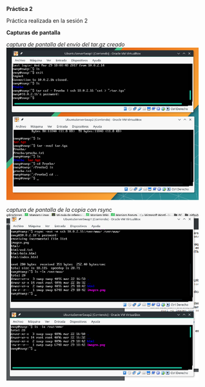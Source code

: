 **Práctica 2**

Práctica realizada en la sesión 2

**Capturas de pantalla**

*captura de pantalla del envío del tar.gz creado*
![imagen](https://github.com/AntonioJA/SWAP1617/blob/master/Pr%C3%A1ctica2/tarssh.png)



*captura de pantalla de la copia con rsync*
![imagen](https://github.com/AntonioJA/SWAP1617/blob/master/Pr%C3%A1ctica2/rsync.png)

